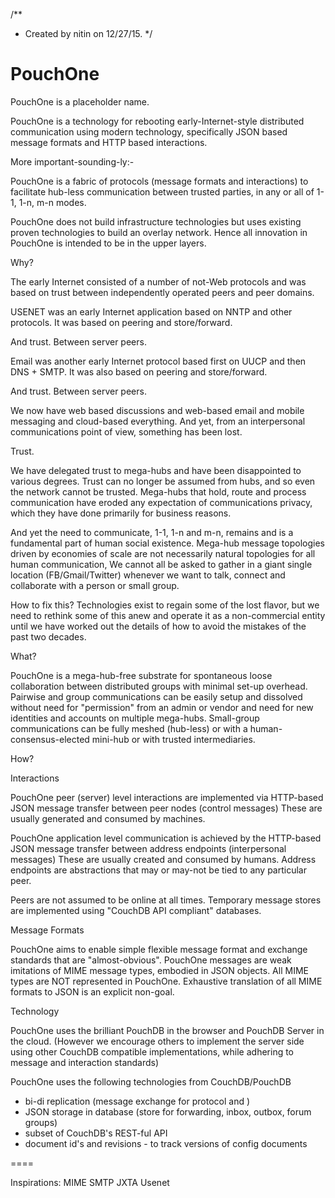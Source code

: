 /**
 * Created by nitin on 12/27/15.
 */

PouchOne
========

PouchOne is a placeholder name.

PouchOne is a technology for rebooting early-Internet-style distributed communication using modern technology, specifically JSON based message
formats and HTTP based interactions.

More important-sounding-ly:-

PouchOne is a fabric of protocols (message formats and interactions) to facilitate hub-less communication between trusted parties,
in any or all of 1-1, 1-n, m-n modes.

PouchOne does not build infrastructure technologies but uses existing proven technologies to build an overlay network.
Hence all innovation in PouchOne is intended to be in the upper layers.

Why?

The early Internet consisted of a number of not-Web protocols and was based on trust between independently operated peers and peer domains.

USENET was an early Internet application based on NNTP and other protocols.  It was based on peering and store/forward.

And trust. Between server peers.

Email was another early Internet protocol based first on UUCP and then DNS + SMTP.  It was also based on peering and store/forward.

And trust. Between server peers.

We now have web based discussions and web-based email and mobile messaging and cloud-based everything. And yet, from an interpersonal communications point of view,
something has been lost.

Trust.

We have delegated trust to mega-hubs and have been disappointed to various degrees.
Trust can no longer be assumed from hubs, and so even the network cannot be trusted.
Mega-hubs that hold, route and process communication have eroded any expectation of communications privacy,
which they have done primarily for business reasons.

And yet the need to communicate, 1-1, 1-n and m-n, remains and is a fundamental part of human social existence.
Mega-hub message topologies driven by economies of scale are not necessarily natural topologies for all human communication,
We cannot all be asked to gather in a giant single location (FB/Gmail/Twitter) whenever we want to talk, connect and collaborate
with a person or small group.

How to fix this?  Technologies exist to regain some of the lost flavor, but we need to rethink some of this anew and operate
it as a non-commercial  entity until we have worked out the details of how to avoid the mistakes of the past two decades.


What?

PouchOne is a mega-hub-free substrate for spontaneous loose collaboration between distributed groups with minimal set-up overhead.
Pairwise and group communications can be easily setup and dissolved without need for "permission" from an admin or vendor and need for
new identities and accounts on multiple mega-hubs.
Small-group communications can be fully meshed (hub-less) or with a human-consensus-elected mini-hub or with trusted intermediaries.

How?


Interactions

PouchOne peer (server) level interactions are implemented via HTTP-based JSON message transfer between peer nodes (control messages)
These are usually generated and consumed by machines.

PouchOne application level communication is achieved by the HTTP-based JSON message transfer between address endpoints (interpersonal messages)
These are usually created and consumed by humans.  Address endpoints are abstractions that may or may-not be tied to any particular peer.

Peers are not assumed to be online at all times. Temporary message stores are implemented using "CouchDB API compliant" databases.


Message Formats

PouchOne aims to enable simple flexible message format and exchange standards that are "almost-obvious".
PouchOne messages are weak imitations of MIME message types, embodied in JSON objects.
  All MIME types are NOT represented in PouchOne. Exhaustive translation of all MIME formats to JSON is an explicit non-goal.

Technology

PouchOne uses the brilliant PouchDB in the browser and PouchDB Server in the cloud.
(However we encourage others to implement the server side using other CouchDB compatible implementations, while adhering to
message and interaction standards)

PouchOne uses the following technologies from CouchDB/PouchDB

* bi-di replication (message exchange for protocol and )
* JSON storage in database (store for forwarding, inbox, outbox, forum groups)
* subset of CouchDB's REST-ful API
* document id's and revisions - to track versions of config documents

====

Inspirations:
MIME
SMTP
JXTA
Usenet

